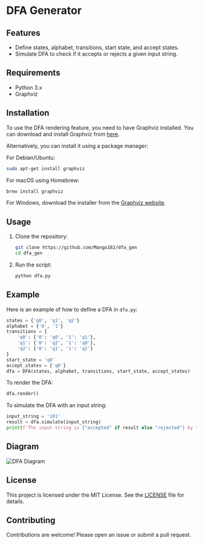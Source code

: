 # DFA Generator

## Features

- Define states, alphabet, transitions, start state, and accept states.
- Simulate DFA to check if it accepts or rejects a given input string.

## Requirements

- Python 3.x
- Graphviz

## Installation

To use the DFA rendering feature, you need to have Graphviz installed. You can download and install Graphviz from [here](https://graphviz.org/download/).

Alternatively, you can install it using a package manager:

For Debian/Ubuntu:
```sh
sudo apt-get install graphviz
```

For macOS using Homebrew:
```sh
brew install graphviz
```

For Windows, download the installer from the [Graphviz website](https://graphviz.org/download/).

## Usage

1. Clone the repository:
    ```sh
    git clone https://github.com/Mango182/dfa_gen
    cd dfa_gen
    ```

2. Run the script:
    ```sh
    python dfa.py
    ```

## Example

Here is an example of how to define a DFA in `dfa.py`:

```python
states = {'q0', 'q1', 'q2'}
alphabet = {'0', '1'}
transitions = {
    'q0': {'0': 'q0', '1': 'q1'},
    'q1': {'0': 'q2', '1': 'q0'},
    'q2': {'0': 'q1', '1': 'q2'}
}
start_state = 'q0'
accept_states = {'q0'}
dfa = DFA(states, alphabet, transitions, start_state, accept_states)
```

To render the DFA:

```python
dfa.render()
```

To simulate the DFA with an input string:

```python
input_string = '101'
result = dfa.simulate(input_string)
print(f'The input string is {"accepted" if result else "rejected"} by the DFA.')
```

## Diagram
![DFA Diagram](diagrams/dfa.png)

## License

This project is licensed under the MIT License. See the [LICENSE](LICENSE) file for details.

## Contributing

Contributions are welcome! Please open an issue or submit a pull request.
